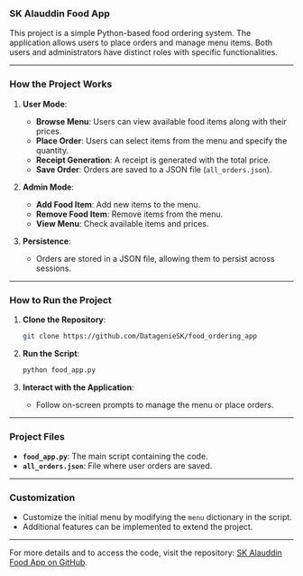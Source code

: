 ### SK Alauddin Food App

This project is a simple Python-based food ordering system. The application allows users to place orders and manage menu items. Both users and administrators have distinct roles with specific functionalities.

---

### How the Project Works

1. **User Mode**:
   - **Browse Menu**: Users can view available food items along with their prices.
   - **Place Order**: Users can select items from the menu and specify the quantity.
   - **Receipt Generation**: A receipt is generated with the total price.
   - **Save Order**: Orders are saved to a JSON file (`all_orders.json`).

2. **Admin Mode**:
   - **Add Food Item**: Add new items to the menu.
   - **Remove Food Item**: Remove items from the menu.
   - **View Menu**: Check available items and prices.

3. **Persistence**:
   - Orders are stored in a JSON file, allowing them to persist across sessions.

---

### How to Run the Project

1. **Clone the Repository**:
   ```bash
   git clone https://github.com/DatagenieSK/food_ordering_app
   ```

2. **Run the Script**:
   ```bash
   python food_app.py
   ```

3. **Interact with the Application**:
   - Follow on-screen prompts to manage the menu or place orders.

---

### Project Files

- **`food_app.py`**: The main script containing the code.
- **`all_orders.json`**: File where user orders are saved.

---

### Customization

- Customize the initial menu by modifying the `menu` dictionary in the script.
- Additional features can be implemented to extend the project.

---

For more details and to access the code, visit the repository: [SK Alauddin Food App on GitHub](https://github.com/DatagenieSK/food_ordering_app).
